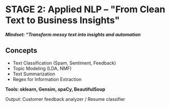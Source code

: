 # STAGE 2: Applied NLP – "From Clean Text to Business Insights"
***Mindset: “Transform messy text into insights and automation***
## Concepts

- Text Classification (Spam, Sentiment, Feedback)
- Topic Modeling (LDA, NMF)
- Text Summarization
- Regex for Information Extraction

**Tools: sklearn, Gensim, spaCy, BeautifulSoup**
  
Output: Customer feedback analyzer / Resume classifier

